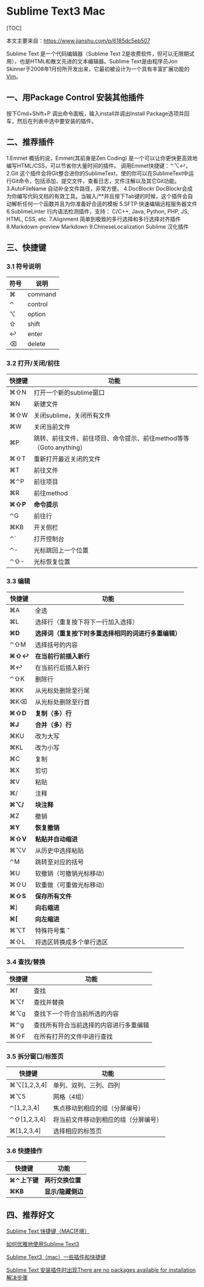 # Sublime Text3 Mac

[TOC]

本文主要来自：https://www.jianshu.com/p/6185dc5eb507

Sublime Text 是一个代码编辑器（Sublime Text 2是收费软件，但可以无限期试用），也是HTML和散文先进的文本编辑器。Sublime Text是由程序员Jon Skinner于2008年1月份所开发出来，它最初被设计为一个具有丰富扩展功能的[Vim](https://baike.baidu.com/item/Vim)。

## 一、用Package Control 安装其他插件 

按下Cmd+Shift+P 调出命令面板，输入install并调出Install Package选项并回车，然后在列表中选中要安装的插件。

## 二、推荐插件 

1.Emmet 概括的说，Emmet(其前身是Zen Coding) 是一个可以让你更快更高效地编写HTML/CSS，可以节省你大量时间的插件。 
调用Emmet快捷键：⌃⌥↩。 
2.Git 这个插件会将Git整合进你的SublimeText，使的你可以在SublimeText中运行Git命令，包括添加，提交文件，查看日志，文件注解以及其它Git功能。 
3.AutoFileName 自动补全文件路径，非常方便。 
4.DocBlockr DocBlockr会成为你编写代码文档的有效工具。当输入/**并且按下Tab键的时候，这个插件会自动解析任何一个函数并且为你准备好合适的模板 
5.SFTP 快速编辑远程服务器文件 
6.SublimeLinter 行内语法检测插件，支持： C/C++, Java, Python, PHP, JS, HTML, CSS, etc. 
7.Alignment 简单到极致的多行选择和多行选择对齐插件 
8.Markdown-preview Markdown 
9.ChineseLocalization Sublime 汉化插件

## 三、快捷键

### 3.1 符号说明

| 符号 | 说明    |
| ---- | ------- |
| ⌘    | command |
| ⌃    | control |
| ⌥    | option  |
| ⇧    | shift   |
| ↩    | enter   |
| ⌫    | delete  |

### 3.2 打开/关闭/前往

| 快捷键  | 功能                                                         |
| ------- | ------------------------------------------------------------ |
| ⌘⇧N     | 打开一个新的sublime窗口                                      |
| ⌘N      | 新建文件                                                     |
| ⌘⇧W     | 关闭sublime，关闭所有文件                                    |
| ⌘W      | 关闭当前文件                                                 |
| ⌘P      | 跳转、前往文件、前往项目、命令提示、前往method等等（Goto anything） |
| ⌘⇧T     | 重新打开最近关闭的文件                                       |
| ⌘T      | 前往文件                                                     |
| ⌘⌃P     | 前往项目                                                     |
| ⌘R      | 前往method                                                   |
| **⌘⇧P** | **命令提示**                                                 |
| ⌃G      | 前往行                                                       |
| ⌘KB     | 开关侧栏                                                     |
| ⌃`      | 打开控制台                                                   |
| ⌃-      | 光标跳回上一个位置                                           |
| ⌃⇧-     | 光标恢复位置                                                 |

### 3.3 编辑

| 快捷键  | 功能                                                 |
| ------- | ---------------------------------------------------- |
| ⌘A      | 全选                                                 |
| ⌘L      | 选择行（重复按下将下一行加入选择）                   |
| **⌘D**  | **选择词（重复按下时多重选择相同的词进行多重编辑）** |
| ⌃⇧M     | 选择括号的内容                                       |
| **⌘⇧↩** | **在当前行前插入新行**                               |
| ⌘↩      | 在当前行后插入新行                                   |
| ⌃⇧K     | 删除行                                               |
| ⌘KK     | 从光标处删除至行尾                                   |
| ⌘K⌫     | 从光标处删除至行首                                   |
| **⌘⇧D** | **复制（多）行**                                     |
| **⌘J**  | **合并（多）行**                                     |
| ⌘KU     | 改为大写                                             |
| ⌘KL     | 改为小写                                             |
| ⌘C      | 复制                                                 |
| ⌘X      | 剪切                                                 |
| ⌘V      | 粘贴                                                 |
| ⌘/      | 注释                                                 |
| **⌘⌥/** | **块注释**                                           |
| ⌘Z      | 撤销                                                 |
| **⌘Y**  | **恢复撤销**                                         |
| **⌘⇧V** | **粘贴并自动缩进**                                   |
| ⌘⌥V     | 从历史中选择粘贴                                     |
| ⌃M      | 跳转至对应的括号                                     |
| ⌘U      | 软撤销（可撤销光标移动）                             |
| ⌘⇧U     | 软重做（可重做光标移动）                             |
| **⌘⇧S** | **保存所有文件**                                     |
| **⌘**]  | **向右缩进**                                         |
| **⌘[**  | **向左缩进**                                         |
| ⌘⌥T     | 特殊符号集 **ˇ**                                     |
| ⌘⇧L     | 将选区转换成多个单行选区                             |

### 3.4 查找/替换

| 快捷键 | 功能                                   |
| ------ | -------------------------------------- |
| ⌘f     | 查找                                   |
| ⌘⌥f    | 查找并替换                             |
| ⌘⌥g    | 查找下一个符合当前所选的内容           |
| ⌘⌃g    | 查找所有符合当前选择的内容进行多重编辑 |
| ⌘⇧F    | 在所有打开的文件中进行查找             |

### 3.5 拆分窗口/标签页

| 快捷键      | 功能                                 |
| ----------- | ------------------------------------ |
| ⌘⌥[1,2,3,4] | 单列、双列、三列、四列               |
| ⌘⌥5         | 网格（4组）                          |
| ⌃[1,2,3,4]  | 焦点移动到相应的组（分屏编号）       |
| ⌃⇧[1,2,3,4] | 将当前文件移动到相应的组（分屏编号） |
| ⌘[1,2,3,4]  | 选择相应的标签页                     |

### 3.6 快捷操作

| 快捷键       | 功能              |
| ------------ | ----------------- |
| **⌘⌃上下键** | **两行交换位置**  |
| **⌘KB**      | **显示/隐藏侧边** |

## 四、推荐好文

[Sublime Text 快捷键（MAC环境）](https://www.jianshu.com/p/6185dc5eb507)

[如何优雅地使用Sublime Text3](https://www.jianshu.com/p/3cb5c6f2421c)

[Sublime Text3（mac）一些插件和快捷键](https://blog.csdn.net/chinawallace/article/details/49280603)

[Sublime Text 安装插件时出现There are no packages available for installation解决步骤](https://blog.csdn.net/weixin_41762173/article/details/79382132)